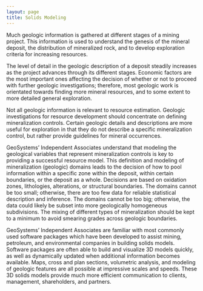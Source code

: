 ```yaml
---
layout: page
title: Solids Modeling
---
```


Much geologic information is gathered at different stages of a mining project.  This information is used to understand the genesis of the mineral deposit, the distribution of mineralized rock, and to develop exploration criteria for increasing resources. <br>
 
The level of detail in the geologic description of a deposit steadily increases as the project advances through its different stages.  Economic factors are the most important ones affecting the decision of whether or not to proceed with further geologic investigations; therefore, most geologic work is orientated towards finding more mineral resources, and to some extent to more detailed general exploration. <br>
 
Not all geologic information is relevant to resource estimation.  Geologic investigations for resource development should concentrate on defining mineralization controls.  Certain geologic details and descriptions are more useful for exploration in that they do not describe a specific mineralization control, but rather provide guidelines for mineral occurrences. <br>
 
GeoSystems’ Independent Associates understand that modeling the geological variables that represent mineralization controls is key to providing a successful resource model. This definition and modeling of mineralization (geologic) domains leads to the decision of how to pool information within a specific zone within the deposit, within certain boundaries, or the deposit as a whole. Decisions are based on oxidation zones, lithologies, alterations, or structural boundaries. The domains cannot be too small; otherwise, there are too few data for reliable statistical description and inference. The domains cannot be too big; otherwise, the data could likely be subset into more geologically homogeneous subdivisions. The mixing of different types of mineralization should be kept to a minimum to avoid smearing grades across geologic boundaries. <br>

GeoSystems’ Independent Associates are familiar with most commonly used software packages which have been developed to assist mining, petroleum, and environmental companies in building solids models. Software packages are often able to build and visualize 3D models quickly, as well as dynamically updated when additional information becomes available. Maps, cross and plan sections, volumetric analysis, and modeling of geologic features are all possible at impressive scales and speeds. These 3D solids models provide much more efficient communication to clients, management, shareholders, and partners. 

